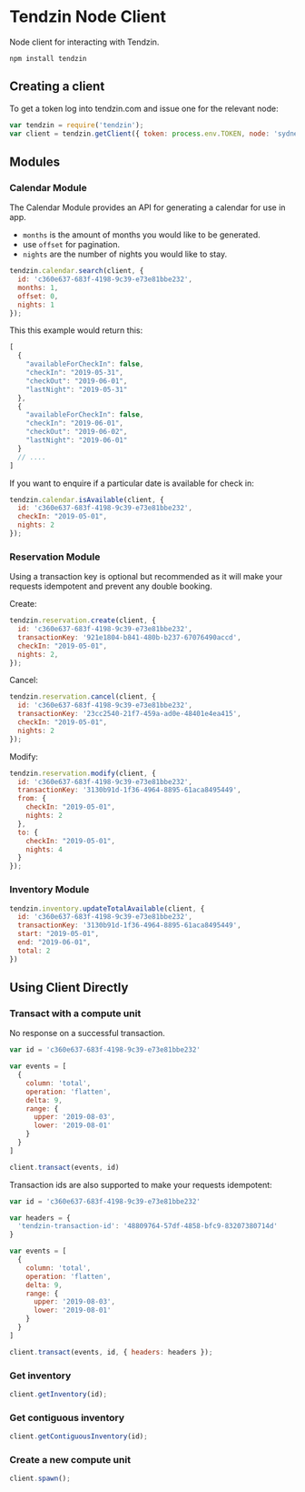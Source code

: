 # Tendzin Node Client

Node client for interacting with Tendzin.

```
npm install tendzin
```

## Creating a client

To get a token log into tendzin.com and issue one for the relevant node:

```js
var tendzin = require('tendzin');
var client = tendzin.getClient({ token: process.env.TOKEN, node: 'sydney' });
```

## Modules

### Calendar Module

The Calendar Module provides an API for generating a calendar for use in app.

* `months` is the amount of months you would like to be generated.
* use `offset` for pagination.
* `nights` are the number of nights you would like to stay.

```js
tendzin.calendar.search(client, {
  id: 'c360e637-683f-4198-9c39-e73e81bbe232',
  months: 1,
  offset: 0,
  nights: 1
});
```

This this example would return this:

```js
[
  {
    "availableForCheckIn": false,
    "checkIn": "2019-05-31",
    "checkOut": "2019-06-01",
    "lastNight": "2019-05-31"
  },
  {
    "availableForCheckIn": false,
    "checkIn": "2019-06-01",
    "checkOut": "2019-06-02",
    "lastNight": "2019-06-01"
  }
  // ....
]
```

If you want to enquire if a particular date is available for check in:

```js
tendzin.calendar.isAvailable(client, {
  id: 'c360e637-683f-4198-9c39-e73e81bbe232',
  checkIn: "2019-05-01",
  nights: 2
});
```

### Reservation Module

Using a transaction key is optional but recommended as it will make your
requests idempotent and prevent any double booking.

Create:

```js
tendzin.reservation.create(client, {
  id: 'c360e637-683f-4198-9c39-e73e81bbe232',
  transactionKey: '921e1804-b841-480b-b237-67076490accd',
  checkIn: "2019-05-01",
  nights: 2,
});
```

Cancel:

```js
tendzin.reservation.cancel(client, {
  id: 'c360e637-683f-4198-9c39-e73e81bbe232',
  transactionKey: '23cc2540-21f7-459a-ad0e-48401e4ea415',
  checkIn: "2019-05-01",
  nights: 2
});
```

Modify:

```js
tendzin.reservation.modify(client, {
  id: 'c360e637-683f-4198-9c39-e73e81bbe232',
  transactionKey: '3130b91d-1f36-4964-8895-61aca8495449',
  from: {
    checkIn: "2019-05-01",
    nights: 2
  },
  to: {
    checkIn: "2019-05-01",
    nights: 4
  }
});
```

### Inventory Module

```js
tendzin.inventory.updateTotalAvailable(client, {
  id: 'c360e637-683f-4198-9c39-e73e81bbe232',
  transactionKey: '3130b91d-1f36-4964-8895-61aca8495449',
  start: "2019-05-01",
  end: "2019-06-01",
  total: 2
})
```

## Using Client Directly

### Transact with a compute unit

No response on a successful transaction.

```js
var id = 'c360e637-683f-4198-9c39-e73e81bbe232'

var events = [
  {
    column: 'total',
    operation: 'flatten',
    delta: 9,
    range: {
      upper: '2019-08-03',
      lower: '2019-08-01'
    }
  }
]

client.transact(events, id)
```

Transaction ids are also supported to make your requests idempotent:

```js
var id = 'c360e637-683f-4198-9c39-e73e81bbe232'

var headers = {
  'tendzin-transaction-id': '48809764-57df-4858-bfc9-83207380714d'
}

var events = [
  {
    column: 'total',
    operation: 'flatten',
    delta: 9,
    range: {
      upper: '2019-08-03',
      lower: '2019-08-01'
    }
  }
]

client.transact(events, id, { headers: headers });
```

### Get inventory

```js
client.getInventory(id);
```

### Get contiguous inventory

```js
client.getContiguousInventory(id);
```

### Create a new compute unit

```js
client.spawn();
```
